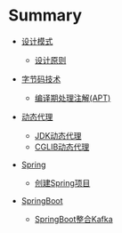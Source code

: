 # Summary

- [设计模式]()
    - [设计原则](./design/设计原则.md)

- [字节码技术]()
    - [编译期处理注解(APT)](./bytecode/编译期处理注解(APT).md)

- [动态代理]()
    - [JDK动态代理](./proxy/JDK动态代理.md)
    - [CGLIB动态代理](./proxy/CGLIB动态代理.md)

- [Spring]()
  - [创建Spring项目](./spring/创建Spring项目.md)

- [SpringBoot]()
  - [SpringBoot整合Kafka](./springboot/SpringBoot整合Kafka.md)
